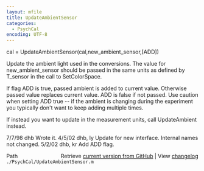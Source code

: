 ```yaml
---
layout: mfile
title: UpdateAmbientSensor
categories:
  - PsychCal
encoding: UTF-8
---
```


cal = UpdateAmbientSensor\(cal,new\_ambient\_sensor,\[ADD\]\)

Update the ambient light used in the conversions.  The
value for new\_ambient\_sensor should be passed in the
same units as defined by T\_sensor in the call to
SetColorSpace.

If flag ADD is true, passed ambient is added to current
value.  Otherwise passed value replaces current value.
ADD is false if not passed.  Use caution when setting ADD
true -- if the ambient is changing during the experiment
you typically don't want to keep adding multiple times.

If instead you want to update in the measurement units,
call UpdateAmbient instead.

7/7/98    dhb          Wrote it.
4/5/02    dhb, ly  Update for new interface.  Internal names not changed.
5/2/02    dhb, kr  Add ADD flag.


<div class="code_header" style="text-align:right;">
  <span style="float:left;">Path&nbsp;&nbsp;</span> <span class="counter">Retrieve <a href=
  "https://raw.github.com/Psychtoolbox-3/Psychtoolbox-3/beta/./PsychCal/UpdateAmbientSensor.m">current version from GitHub</a> | View <a href=
  "https://github.com/Psychtoolbox-3/Psychtoolbox-3/commits/beta/./PsychCal/UpdateAmbientSensor.m">changelog</a></span>
</div>
<div class="code">
  <code>./PsychCal/UpdateAmbientSensor.m</code>
</div>
